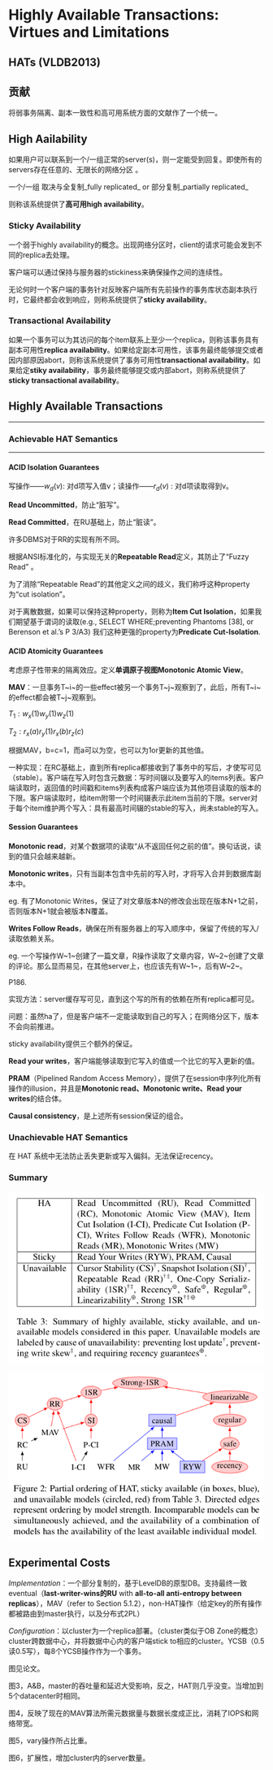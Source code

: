 # Highly Available Transactions: Virtues and Limitations

## HATs (VLDB2013)

## 贡献

将弱事务隔离、副本一致性和高可用系统方面的文献作了一个统一。

## High Aailability

如果用户可以联系到一个/一组正常的server(s)，则一定能受到回复。即使所有的servers存在任意的、无限长的网络分区 。

一个/一组 取决与全复制_fully replicated_ or 部分复制_partially replicated_

则称该系统提供了**高可用high availability**。

### Sticky Availability

一个弱于highly availability的概念。出现网络分区时，client的请求可能会发到不同的replica去处理。

客户端可以通过保持与服务器的stickiness来确保操作之间的连续性。

无论何时一个客户端的事务针对反映客户端所有先前操作的事务库状态副本执行时，它最终都会收到响应，则称系统提供了**sticky availability**。

### Transactional Availability

如果一个事务可以为其访问的每个item联系上至少一个replica，则称该事务具有副本可用性**replica availability**。如果给定副本可用性，该事务最终能够提交或者因内部原因abort，则称该系统提供了事务可用性**transactional availability**。如果给定**stiky availability**，事务最终能够提交或内部abort，则称系统提供了**sticky transactional availability**。

## Highly Available Transactions

---

### Achievable HAT Semantics

---

#### ACID Isolation Guarantees

写操作——$w_d(v)$: 对d项写入值v；读操作——$r_d(v)$ : 对d项读取得到v。

**Read Uncommitted**，防止“脏写”。

**Read Committed**，在RU基础上，防止“脏读”。

许多DBMS对于RR的实现有所不同。

根据ANSI标准化的，与实现无关的**Repeatable Read**定义，其防止了“Fuzzy Read” 。

为了消除“Repeatable Read”的其他定义之间的歧义，我们称呼这种property为“cut isolation”。

对于离散数据，如果可以保持这种property，则称为**Item Cut Isolation**，如果我们期望基于谓词的读取(e.g., SELECT WHERE;preventing Phantoms [38], or Berenson et al.’s P 3/A3) 我们这种更强的property为**Predicate Cut-Isolation**.

#### ACID Atomicity Guarantees

考虑原子性带来的隔离效应。定义**单调原子视图Monotonic Atomic View**。

**MAV**：一旦事务T~i~的一些effect被另一个事务T~j~观察到了，此后，所有T~i~的effect都会被T~j~观察到。

$T_1:w_x(1)w_y(1)w_z(1)$

$T_2:r_x(a)r_y(1)r_x(b)r_z(c)$

根据MAV，b=c=1，而a可以为空，也可以为1or更新的其他值。

一种实现：在RC基础上，直到所有replica都接收到了事务中的写后，才使写可见（stable）。客户端在写入时包含元数据：写时间辍以及要写入的items列表。客户端读取时，返回值的时间戳和items列表构成客户端应该为其他项目读取的版本的下限。客户端读取时，给item附带一个时间辍表示此item当前的下限。server对于每个item维护两个写入：具有最高时间辍的stable的写入，尚未stable的写入。

#### Session Guarantees

**Monotonic read**，对某个数据项的读取“从不返回任何之前的值”。换句话说，读到的值只会越来越新。

**Monotonic writes**，只有当副本包含中先前的写入时，才将写入合并到数据库副本中。

eg. 有了Monotonic Writes，保证了对文章版本N的修改会出现在版本N+1之前，否则版本N+1就会被版本N覆盖。

**Writes Follow Reads**，确保在所有服务器上的写入顺序中，保留了传统的写入/读取依赖关系。

eg. 一个写操作W~1~创建了一篇文章，R操作读取了文章内容，W~2~创建了文章的评论。那么显而易见，在其他server上，也应该先有W~1~，后有W~2~。

P186.

实现方法：server缓存写可见，直到这个写的所有的依赖在所有replica都可见。

问题：虽然ha了，但是客户端不一定能读取到自己的写入；在网络分区下，版本不会向前推进。

sticky availability提供三个额外的保证。

**Read your writes**，客户端能够读取到它写入的值或一个比它的写入更新的值。

**PRAM**（Pipelined Random Access Memory），提供了在session中序列化所有操作的illusion，并且是**Monotonic read、Monotonic write、Read your writes**的结合体。

**Causal consistency**，是上述所有session保证的组合。

### Unachievable HAT Semantics

在 HAT 系统中无法防止丢失更新或写入偏斜。无法保证recency。

### Summary

![table](../assets/HATs/HATs-table3.png)

![Figure 2](../assets/HATs/HATs-fig2.png)

## Experimental Costs

_Implementation_：一个部分复制的，基于LevelDB的原型DB。支持最终一致eventual（**last-writer-wins的RU** with **all-to-all anti-entropy between replicas**），MAV（refer to Section 5.1.2），non-HAT操作（给定key的所有操作都被路由到master执行，以及分布式2PL）

_Configuration_：以cluster为一个replica部署。（cluster类似于OB Zone的概念）cluster跨数据中心，并将数据中心内的客户端stick to相应的cluster。YCSB（0.5读0.5写），每8个YCSB操作作为一个事务。

图见论文。

图3，A&B，master的吞吐量和延迟大受影响，反之，HAT则几乎没变。当增加到5个datacenter时相同。

图4，反映了现在的MAV算法所需元数据量与数据长度成正比，消耗了IOPS和网络带宽。

图5，vary操作所占比重。

图6，扩展性，增加cluster内的server数量。